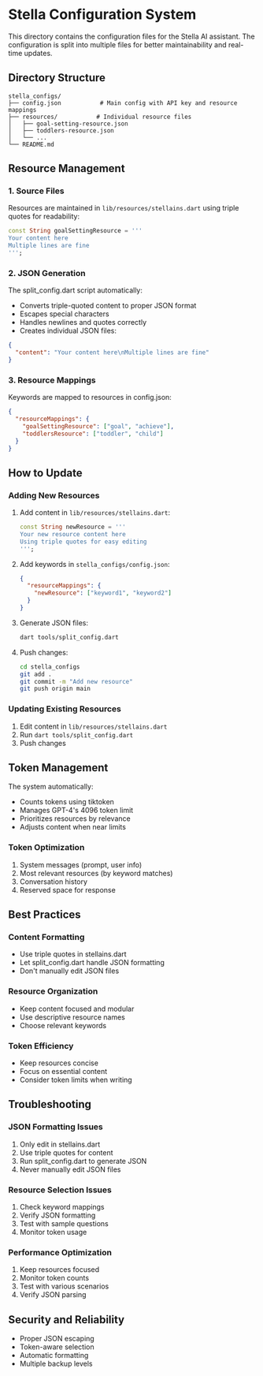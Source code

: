 # Stella Configuration System

This directory contains the configuration files for the Stella AI assistant. The configuration is split into multiple files for better maintainability and real-time updates.

## Directory Structure

```
stella_configs/
├── config.json           # Main config with API key and resource mappings
├── resources/           # Individual resource files
│   ├── goal-setting-resource.json
│   ├── toddlers-resource.json
│   └── ...
└── README.md
```

## Resource Management

### 1. Source Files
Resources are maintained in `lib/resources/stellains.dart` using triple quotes for readability:
```dart
const String goalSettingResource = '''
Your content here
Multiple lines are fine
''';
```

### 2. JSON Generation
The split_config.dart script automatically:
- Converts triple-quoted content to proper JSON format
- Escapes special characters
- Handles newlines and quotes correctly
- Creates individual JSON files:
```json
{
  "content": "Your content here\nMultiple lines are fine"
}
```

### 3. Resource Mappings
Keywords are mapped to resources in config.json:
```json
{
  "resourceMappings": {
    "goalSettingResource": ["goal", "achieve"],
    "toddlersResource": ["toddler", "child"]
  }
}
```

## How to Update

### Adding New Resources

1. Add content in `lib/resources/stellains.dart`:
   ```dart
   const String newResource = '''
   Your new resource content here
   Using triple quotes for easy editing
   ''';
   ```

2. Add keywords in `stella_configs/config.json`:
   ```json
   {
     "resourceMappings": {
       "newResource": ["keyword1", "keyword2"]
     }
   }
   ```

3. Generate JSON files:
   ```bash
   dart tools/split_config.dart
   ```

4. Push changes:
   ```bash
   cd stella_configs
   git add .
   git commit -m "Add new resource"
   git push origin main
   ```

### Updating Existing Resources

1. Edit content in `lib/resources/stellains.dart`
2. Run `dart tools/split_config.dart`
3. Push changes

## Token Management

The system automatically:
- Counts tokens using tiktoken
- Manages GPT-4's 4096 token limit
- Prioritizes resources by relevance
- Adjusts content when near limits

### Token Optimization
1. System messages (prompt, user info)
2. Most relevant resources (by keyword matches)
3. Conversation history
4. Reserved space for response

## Best Practices

### Content Formatting
- Use triple quotes in stellains.dart
- Let split_config.dart handle JSON formatting
- Don't manually edit JSON files

### Resource Organization
- Keep content focused and modular
- Use descriptive resource names
- Choose relevant keywords

### Token Efficiency
- Keep resources concise
- Focus on essential content
- Consider token limits when writing

## Troubleshooting

### JSON Formatting Issues
1. Only edit in stellains.dart
2. Use triple quotes for content
3. Run split_config.dart to generate JSON
4. Never manually edit JSON files

### Resource Selection Issues
1. Check keyword mappings
2. Verify JSON formatting
3. Test with sample questions
4. Monitor token usage

### Performance Optimization
1. Keep resources focused
2. Monitor token counts
3. Test with various scenarios
4. Verify JSON parsing

## Security and Reliability
- Proper JSON escaping
- Token-aware selection
- Automatic formatting
- Multiple backup levels
